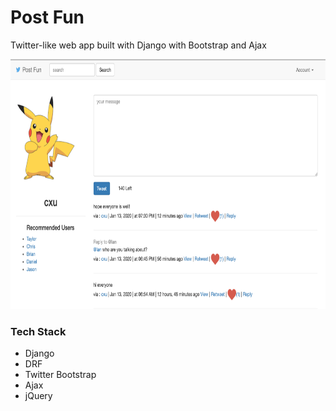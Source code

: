 # Post Fun

Twitter-like web app built with Django with Bootstrap and Ajax

<img src="./screenshot/home-page.png" width="600" height="400" />

### Tech Stack
- Django
- DRF
- Twitter Bootstrap
- Ajax
- jQuery
